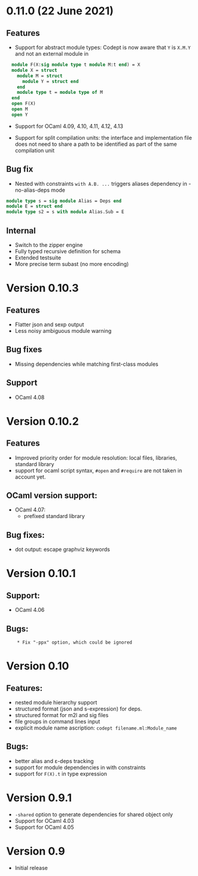 # 0.11.0 (22 June 2021)

## Features

  * Support for abstract module types:
	Codept is now aware that `Y` is `X.M.Y` and
	not an external module in

```ocaml
  module F(X:sig module type t module M:t end) = X
  module X = struct
    module M = struct
      module Y = struct end
    end
    module type t = module type of M
  end
  open F(X)
  open M
  open Y
```

  * Support for OCaml 4.09, 4.10, 4.11, 4.12, 4.13

  * Support for split compilation units: the interface and
    implementation file does not need to share a path to
    be identified as part of the same compilation unit

## Bug fix

 * Nested with constraints `with A.B. ...` triggers aliases dependency
 in -no-alias-deps mode

```ocaml
module type s = sig module Alias = Deps end
module E = struct end
module type s2 = s with module Alias.Sub = E
```

## Internal

* Switch to the zipper engine
* Fully typed recursive definition for schema
* Extended testsuite
* More precise term subast (no more encoding)

# Version 0.10.3

## Features

* Flatter json and sexp output
* Less noisy ambiguous module warning

## Bug fixes

  * Missing dependencies while matching first-class modules

## Support

  * OCaml 4.08

# Version 0.10.2

## Features

  * Improved priority order for module resolution:
    local files, libraries, standard library
  * support for ocaml script syntax,
    `#open` and `#require` are not taken in account yet.

## OCaml version support:

  * OCaml 4.07:
    * prefixed standard library

## Bug fixes:

  * dot output: escape graphviz keywords

# Version 0.10.1

## Support:

  * OCaml 4.06

## Bugs:

        * Fix "-ppx" option, which could be ignored

# Version 0.10

## Features:

  * nested module hierarchy support
  * structured format (json and s-expression) for deps.
  * structured format for m2l and sig files
  * file groups in command lines input
  * explicit module name ascription: `codept filename.ml:Module_name`

## Bugs:
  * better alias and ε-deps tracking
  * support for module dependencies in with constraints
  * support for `F(X).t` in type expression

# Version 0.9.1
  * `-shared` option to generate dependencies for shared object only
  * Support for OCaml 4.03
  * Support for OCaml 4.05

# Version 0.9
  * Initial release
